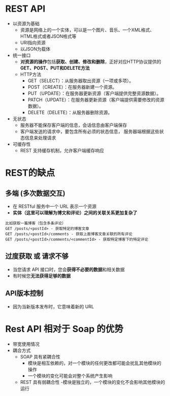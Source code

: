 # REST API
- 以资源为基础
    - 资源是网络上的一个实体，可以是一个图片、音乐、一个XML格式、HTML格式或者JSON格式等
    - URI指向资源
    - 以JSON为载体
- 统一接口    
    - **对资源的操作**包括**获取、创建、修改和删除**，正好对应HTTP协议提供的**GET、POST、PUT和DELETE方法**
    - HTTP方法
        - GET（SELECT）：从服务器取出资源（一项或多项）。
        - POST（CREATE）：在服务器新建一个资源。
        - PUT（UPDATE）：在服务器更新资源（客户端提供完整资源数据）。
        - PATCH（UPDATE）：在服务器更新资源（客户端提供需要修改的资源数据）。
        - DELETE（DELETE）：从服务器删除资源。
- 无状态
    - 服务器不能保存客户端的信息，会话信息由客户端保存
    - 客户端发送的请求中，要包含所有必须的状态信息， 服务器端根据这些状态信息来处理请求
- 可缓存性
    - REST 支持缓存机制，允许客户端缓存响应

# REST的缺点
## 多端 (多次数据交互)
- 在 RESTful 服务中一个 URL 表示一个资源
- **实体（这里可以理解为博文和评论）之间的关联关系更加复杂了**

```
比如获取一篇博客（包含多条评论）
GET /posts/<postId> - 获取特定的博客文章
GET /posts/<postId>/comments - 获取上面博客文章关联的所有评论
GET /posts/<postId>/comments/<commentId> - 获取特定博客下的特定评论
```

## 过度获取 或 请求不够
- 当您请求 API 接口时，您会**获得不必要的数据**和相关数据
- 有时候您**无法获得足够的数据**

## API版本控制
- 因为当新版本发布时，它意味着新的 URL

# Rest API 相对于 Soap 的优势
- 带宽使用情况
- 耦合方式
    - SOAP 具有紧耦合性
        - 模块是相互依赖的，对一个模块的任何更改都可能会扰乱其他模块的操作
        - 一个模块的变化可能会对整个系统产生影响
    - REST 具有弱耦合性
        -模块是独立的，一个模块的变化不会影响其他模块的运行


